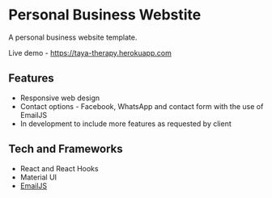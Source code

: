 # Personal Business Webstite

A personal business website template. 

Live demo - https://taya-therapy.herokuapp.com

## Features
  * Responsive web design
  * Contact options - Facebook, WhatsApp and contact form with the use of EmailJS
  * In development to include more features as requested by client

## Tech and Frameworks

  * React and React Hooks
  * Material UI
  * [EmailJS](https://www.emailjs.com)
  
